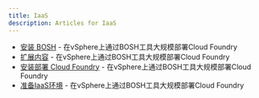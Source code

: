```yaml
---
title: IaaS
description: Articles for IaaS
---
```


* [安装 BOSH](/deploy/vSphere-BOSH.html) - 在vSphere上通过BOSH工具大规模部署Cloud Foundry
* [扩展内容](/deploy/vSphere-CF-mgmt.html) - 在vSphere上通过BOSH工具大规模部署Cloud Foundry
* [安装部署 Cloud Foundry](/deploy/vSphere-CF.html) - 在vSphere上通过BOSH工具大规模部署Cloud Foundry
* [准备IaaS环境](/deploy/vSphere-IaaS.html) - 在vSphere上通过BOSH工具大规模部署Cloud Foundry
